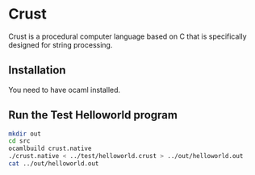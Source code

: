 # Crust

Crust is a procedural computer language based on C that is specifically designed for string processing.

## Installation 

You need to have ocaml installed.

## Run the Test Helloworld program

```bash
mkdir out
cd src
ocamlbuild crust.native
./crust.native < ../test/helloworld.crust > ../out/helloworld.out
cat ../out/helloworld.out
```
